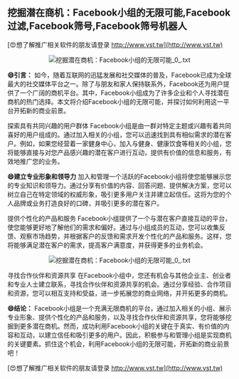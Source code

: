 ## **挖掘潜在商机：Facebook小组的无限可能,Facebook过滤,Facebook筛号,Facebook筛号机器人**

[😍想了解推广相关软件的朋友请登录 http://www.vst.tw](http://www.vst.tw)

 <center><img src="https://vst.tw/MP4/tuiguang/png/6.png" alt="挖掘潜在商机：Facebook小组的无限可能_0_.txt"></center>

**😄引言：**
如今，随着互联网的迅猛发展和社交媒体的普及，Facebook已成为全球最大的社交媒体平台之一。除了与朋友和家人保持联系外，Facebook还为用户提供了一个广阔的商机平台。其中，Facebook小组成为了许多企业和个人寻找潜在商机的热门选择。本文将介绍Facebook小组的无限可能，并探讨如何利用这一平台开拓新的商业前景。

探索具有共同兴趣的用户群体
Facebook小组是由一群对特定主题或兴趣有着共同喜好的用户组成的。通过加入相关的小组，您可以迅速找到具有相似需求的潜在客户。例如，如果您经营着一家健身中心，加入与健身、健康饮食等相关的小组，您将能够直接与对您产品感兴趣的潜在客户进行互动，提供有价值的信息和服务，有效地推广您的业务。

**😄建立专业形象和领导力**
加入和管理一个活跃的Facebook小组将使您能够展示您的专业知识和领导力。通过分享有价值的内容、回答问题、提供解决方案，您可以树立自己在特定领域的权威形象，吸引更多用户关注并建立起信任。这将为您的个人品牌或业务打造良好的口碑，并吸引更多的潜在客户。

提供个性化的产品和服务
Facebook小组提供了一个与潜在客户直接互动的平台，使您能够更好地了解他们的需求和偏好。通过与小组成员的互动，您可以收集反馈、观察市场趋势，并根据客户的反馈和需求开发个性化的产品和服务。这样，您将能够满足潜在客户的需求，提高客户满意度，并获得更多的业务机会。

 <center><img src="https://vst.tw/MP4/tuiguang/png/7.png" alt="挖掘潜在商机：Facebook小组的无限可能_0_.txt"></center>

寻找合作伙伴和资源共享
在Facebook小组中，您还有机会与其他企业主、创业者和专业人士建立联系，寻找合作伙伴和资源共享的机会。通过分享经验、合作项目和资源，您可以相互支持和受益，进一步拓展您的商业网络，并开拓更多的商机。

**😄结论：**
Facebook小组是一个充满无限商机的平台，通过加入相关的小组、展示专业形象、提供个性化的产品和服务，以及寻找合作伙伴和资源共享，您将能够挖掘到更多潜在商机。然而，成功利用Facebook小组的关键在于真实、有价值的内容和互动，以建立信任和吸引更多的用户。因此，积极参与和管理小组是实现商机的关键要素。抓住这个机会，利用Facebook小组的无限可能，开拓新的商业前景吧！

[😍想了解推广相关软件的朋友请登录 http://www.vst.tw](http://www.vst.tw)



